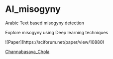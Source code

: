 # AI_misogyny
Arabic Text based misogyny detection
<p>Explore misogyny using Deep learning techniques</p>
![Paper](https://sciforum.net/paper/view/10880)

[Channabasava_Chola](https://channu7.github.io/channa.io/)
